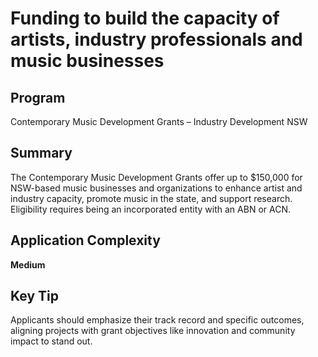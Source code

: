 # Funding to build the capacity of artists, industry professionals and music businesses
  
## Program
Contemporary Music Development Grants – Industry Development NSW

## Summary
The Contemporary Music Development Grants offer up to $150,000 for NSW-based music businesses and organizations to enhance artist and industry capacity, promote music in the state, and support research. Eligibility requires being an incorporated entity with an ABN or ACN.

## Application Complexity
**Medium**

## Key Tip
Applicants should emphasize their track record and specific outcomes, aligning projects with grant objectives like innovation and community impact to stand out.
